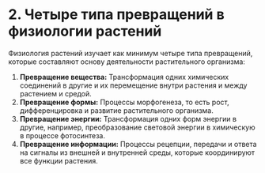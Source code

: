 # 2. Четыре типа превращений в физиологии растений

Физиология растений изучает как минимум четыре типа превращений, которые составляют основу деятельности растительного организма:

1.  **Превращение вещества:** Трансформация одних химических соединений в другие и их перемещение внутри растения и между растением и средой.
2.  **Превращение формы:** Процессы морфогенеза, то есть рост, дифференцировка и развитие растительного организма.
3.  **Превращение энергии:** Трансформация одних форм энергии в другие, например, преобразование световой энергии в химическую в процессе фотосинтеза.
4.  **Превращение информации:** Процессы рецепции, передачи и ответа на сигналы из внешней и внутренней среды, которые координируют все функции растения.

